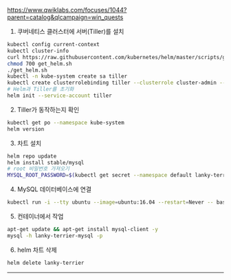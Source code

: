 https://www.qwiklabs.com/focuses/1044?parent=catalog&qlcampaign=win_quests
 
 
1. 쿠버네티스 클러스터에 서버(Tiller)를 설치

```bash
kubectl config current-context
kubectl cluster-info
curl https://raw.githubusercontent.com/kubernetes/helm/master/scripts/get > get_helm.sh
chmod 700 get_helm.sh
./get_helm.sh
kubectl -n kube-system create sa tiller
kubectl create clusterrolebinding tiller --clusterrole cluster-admin --serviceaccount=kube-system:tiller
# Helm과 Tiller를 초기화
helm init --service-account tiller
```

2. Tiller가 동작하는지 확인

```bash
kubectl get po --namespace kube-system
helm version
```

3. 차트 설치

```bash
helm repo update
helm install stable/mysql
# root 비밀번호 가져오기
MYSQL_ROOT_PASSWORD=$(kubectl get secret --namespace default lanky-terrier-mysql -o jsonpath="{.data.mysql-root-password}" | base64 --decode; echo)
```

4. MySQL 데이터베이스에 연결

```bash
kubectl run -i --tty ubuntu --image=ubuntu:16.04 --restart=Never -- bash -il
```

5. 컨테이너에서 작업

```bash
apt-get update && apt-get install mysql-client -y
mysql -h lanky-terrier-mysql -p
```

6. helm 차트 삭제

```bash
helm delete lanky-terrier
```

--- 

